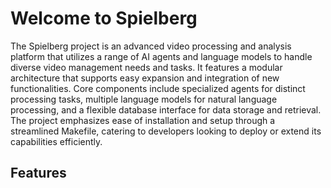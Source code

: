 # Welcome to Spielberg

The Spielberg project is an advanced video processing and analysis platform that utilizes a range of AI agents and language models to handle diverse video management needs and tasks. It features a modular architecture that supports easy expansion and integration of new functionalities. Core components include specialized agents for distinct processing tasks, multiple language models for natural language processing, and a flexible database interface for data storage and retrieval. The project emphasizes ease of installation and setup through a streamlined Makefile, catering to developers looking to deploy or extend its capabilities efficiently.

## Features
